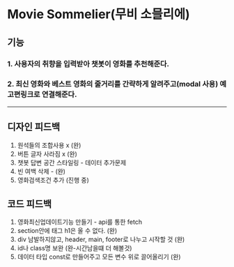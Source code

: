# Movie Sommelier(무비 소믈리에)

## 기능
### 1. 사용자의 취향을 입력받아 챗봇이 영화를 추천해준다.
### 2. 최신 영화와 베스트 영화의 줄거리를 간략하게 알려주고(modal 사용) 예고편링크로 연결해준다.

---------------------------------------------------------------------------------------------

## 디자인 피드백

1. 원석들의 조합사용 x (완)
2. 버튼 글자 사라짐 x (완)
3. 챗봇 답변 공간 스타일링 - 데이터 추가문제
4. 빈 여백 삭제 - (완)
5. 영화검색조건 추가 (진행 중)

## 코드 피드백

1. 영화최신업데이트기능 만들기 - api를 통한  fetch
2. section안에 태그 h1은 올 수 없다. (완)
3. div 남발하지않고, header, main, footer로 나누고 시작할 것 (완)
4. id나 class명 보완 (완-시간남을떄 더 해볼것)
5. 데이터 타입 const로 만들어주고 모든 변수 위로 끌어올리기 (완)
